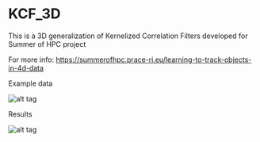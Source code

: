 # KCF_3D

This is a 3D generalization of Kernelized Correlation Filters developed for Summer of HPC project

For more info: https://summerofhpc.prace-ri.eu/learning-to-track-objects-in-4d-data

Example data

![alt tag](http://i.imgur.com/uiIFbrv.gif)

Results

![alt tag](http://i.imgur.com/FwsL5Mq.gif)
